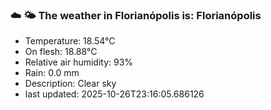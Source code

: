 ### ☁️ 🌤️  The weather in Florianópolis is: Florianópolis

- Temperature: 18.54°C
- On flesh: 18.88°C
- Relative air humidity: 93%
- Rain: 0.0 mm
- Description: Clear sky
- last updated: 2025-10-26T23:16:05.686126
